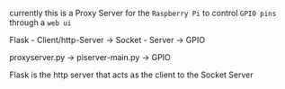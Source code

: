 currently this is a Proxy Server 
for the `Raspberry Pi` 
to control `GPIO pins`
through a `web ui`

Flask - Client/http-Server  -> Socket - Server -> GPIO

proxyserver.py -> piserver-main.py -> GPIO

Flask is the http server that acts as the client to the Socket Server


